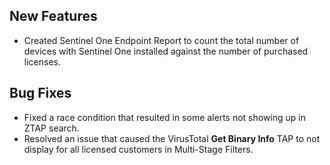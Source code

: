 ## New Features
- Created Sentinel One Endpoint Report to count the total number of devices with Sentinel One installed against the number of purchased licenses.

## Bug Fixes
- Fixed a race condition that resulted in some alerts not showing up in ZTAP search.
- Resolved an issue that caused the VirusTotal **Get Binary Info** TAP to not display for all licensed customers in Multi-Stage Filters.
